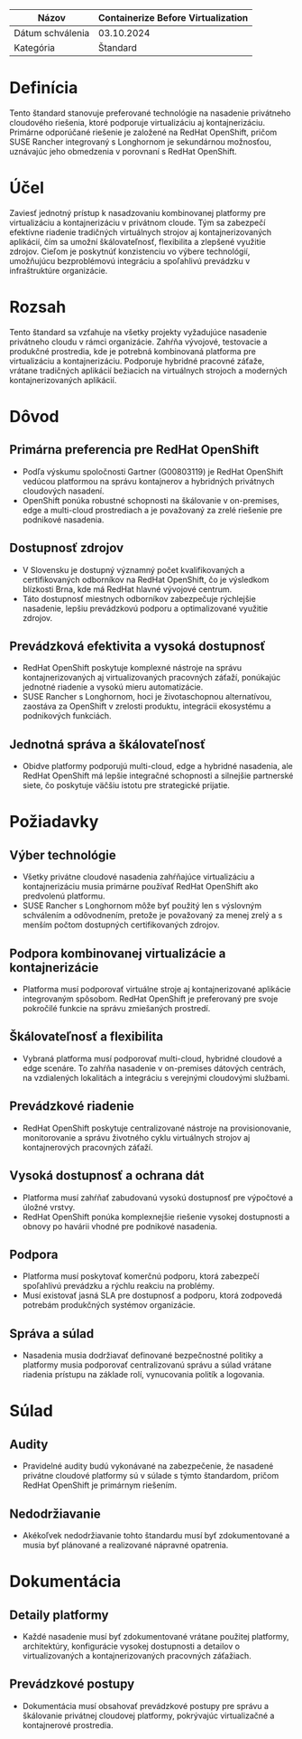 | Názov | Containerize Before Virtualization |
|-|-|
| Dátum schválenia | 03.10.2024 |
| Kategória | Štandard |

# Definícia

Tento štandard stanovuje preferované technológie na nasadenie privátneho cloudového riešenia, ktoré podporuje virtualizáciu aj kontajnerizáciu. Primárne odporúčané riešenie je založené na RedHat OpenShift, pričom SUSE Rancher integrovaný s Longhornom je sekundárnou možnosťou, uznávajúc jeho obmedzenia v porovnaní s RedHat OpenShift.

# Účel

Zaviesť jednotný prístup k nasadzovaniu kombinovanej platformy pre virtualizáciu a kontajnerizáciu v privátnom cloude. Tým sa zabezpečí efektívne riadenie tradičných virtuálnych strojov aj kontajnerizovaných aplikácií, čím sa umožní škálovateľnosť, flexibilita a zlepšené využitie zdrojov. Cieľom je poskytnúť konzistenciu vo výbere technológií, umožňujúcu bezproblémovú integráciu a spoľahlivú prevádzku v infraštruktúre organizácie.

# Rozsah

Tento štandard sa vzťahuje na všetky projekty vyžadujúce nasadenie privátneho cloudu v rámci organizácie. Zahŕňa vývojové, testovacie a produkčné prostredia, kde je potrebná kombinovaná platforma pre virtualizáciu a kontajnerizáciu. Podporuje hybridné pracovné záťaže, vrátane tradičných aplikácií bežiacich na virtuálnych strojoch a moderných kontajnerizovaných aplikácií.

# Dôvod

## Primárna preferencia pre RedHat OpenShift

- Podľa výskumu spoločnosti Gartner (G00803119) je RedHat OpenShift vedúcou platformou na správu kontajnerov a hybridných privátnych cloudových nasadení.
- OpenShift ponúka robustné schopnosti na škálovanie v on-premises, edge a multi-cloud prostrediach a je považovaný za zrelé riešenie pre podnikové nasadenia.

## Dostupnosť zdrojov

- V Slovensku je dostupný významný počet kvalifikovaných a certifikovaných odborníkov na RedHat OpenShift, čo je výsledkom blízkosti Brna, kde má RedHat hlavné vývojové centrum.
- Táto dostupnosť miestnych odborníkov zabezpečuje rýchlejšie nasadenie, lepšiu prevádzkovú podporu a optimalizované využitie zdrojov.

## Prevádzková efektivita a vysoká dostupnosť

- RedHat OpenShift poskytuje komplexné nástroje na správu kontajnerizovaných aj virtualizovaných pracovných záťaží, ponúkajúc jednotné riadenie a vysokú mieru automatizácie.
- SUSE Rancher s Longhornom, hoci je životaschopnou alternatívou, zaostáva za OpenShift v zrelosti produktu, integrácii ekosystému a podnikových funkciách.

## Jednotná správa a škálovateľnosť

- Obidve platformy podporujú multi-cloud, edge a hybridné nasadenia, ale RedHat OpenShift má lepšie integračné schopnosti a silnejšie partnerské siete, čo poskytuje väčšiu istotu pre strategické prijatie.

# Požiadavky

## Výber technológie

- Všetky privátne cloudové nasadenia zahŕňajúce virtualizáciu a kontajnerizáciu musia primárne používať RedHat OpenShift ako predvolenú platformu.
- SUSE Rancher s Longhornom môže byť použitý len s výslovným schválením a odôvodnením, pretože je považovaný za menej zrelý a s menším počtom dostupných certifikovaných zdrojov.

## Podpora kombinovanej virtualizácie a kontajnerizácie

- Platforma musí podporovať virtuálne stroje aj kontajnerizované aplikácie integrovaným spôsobom. RedHat OpenShift je preferovaný pre svoje pokročilé funkcie na správu zmiešaných prostredí.

## Škálovateľnosť a flexibilita

- Vybraná platforma musí podporovať multi-cloud, hybridné cloudové a edge scenáre. To zahŕňa nasadenie v on-premises dátových centrách, na vzdialených lokalitách a integráciu s verejnými cloudovými službami.

## Prevádzkové riadenie

- RedHat OpenShift poskytuje centralizované nástroje na provisionovanie, monitorovanie a správu životného cyklu virtuálnych strojov aj kontajnerových pracovných záťaží.

## Vysoká dostupnosť a ochrana dát

- Platforma musí zahŕňať zabudovanú vysokú dostupnosť pre výpočtové a úložné vrstvy.
- RedHat OpenShift ponúka komplexnejšie riešenie vysokej dostupnosti a obnovy po havárii vhodné pre podnikové nasadenia.

## Podpora

- Platforma musí poskytovať komerčnú podporu, ktorá zabezpečí spoľahlivú prevádzku a rýchlu reakciu na problémy.
- Musí existovať jasná SLA pre dostupnosť a podporu, ktorá zodpovedá potrebám produkčných systémov organizácie.

## Správa a súlad

- Nasadenia musia dodržiavať definované bezpečnostné politiky a platformy musia podporovať centralizovanú správu a súlad vrátane riadenia prístupu na základe rolí, vynucovania politík a logovania.

# Súlad

## Audity

- Pravidelné audity budú vykonávané na zabezpečenie, že nasadené privátne cloudové platformy sú v súlade s týmto štandardom, pričom RedHat OpenShift je primárnym riešením.

## Nedodržiavanie

- Akékoľvek nedodržiavanie tohto štandardu musí byť zdokumentované a musia byť plánované a realizované nápravné opatrenia.

# Dokumentácia

## Detaily platformy

- Každé nasadenie musí byť zdokumentované vrátane použitej platformy, architektúry, konfigurácie vysokej dostupnosti a detailov o virtualizovaných a kontajnerizovaných pracovných záťažiach.

## Prevádzkové postupy

- Dokumentácia musí obsahovať prevádzkové postupy pre správu a škálovanie privátnej cloudovej platformy, pokrývajúc virtualizačné a kontajnerové prostredia.
